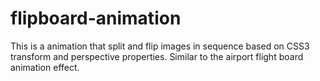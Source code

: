 # flipboard-animation
This is a animation that split and flip images in sequence based on CSS3 transform and perspective properties. Similar to the airport flight board animation effect.
